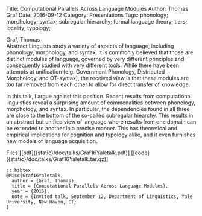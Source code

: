 Title: Computational Parallels Across Language Modules
Author: Thomas Graf
Date: 2016-09-12
Category: Presentations
Tags: phonology; morphology; syntax; subregular hierarchy; formal language theory; tiers; locality; typology;

<div markdown class="authors">
Graf, Thomas
</div>

<div markdown class="abstract">
<span id="abstract-title">Abstract</span>
Linguists study a variety of aspects of language, including phonology, morphology, and syntax.
It is commonly believed that those are  distinct modules of language, governed by very different principles  and consequently studied with very different tools.
While there have been attempts at unification (e.g. Government Phonology, Distributed  Morphology, and OT-syntax), the received view is that these modules are too far removed from each other to allow for direct transfer of knowledge.

In this talk, I argue against this position.
Recent results from computational linguistics reveal a surprising amount of commonalities between phonology, morphology, and syntax.
In particular, the dependencies found in all three are close to the bottom of the so-called subregular hiearchy.
This results in an abstract but unified view of language where results from one domain can be extended to another in a precise manner.
This has theoretical and empirical implications for cognition and typology alike, and it even furnishes new models of language acquisition.
</div>

<div markdown class="files">
<span id="files-title">Files</span>
[[pdf]({static}/doc/talks/Graf16Yaletalk.pdf)]
[[code]({static}/doc/talks/Graf16Yaletalk.tar.gz)]
</div>

~~~
:::bibtex
@Misc{Graf16Yaletalk,
  author = {Graf, Thomas},
  title = {Computational Parallels Across Language Modules},
  year = {2016},
  note = {Invited talk, September 12, Department of Linguistics, Yale University, New Haven, CT}
}
~~~
